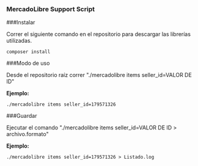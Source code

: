 
### MercadoLibre Support Script

###Instalar

Correr el siguiente comando en el repositorio para descargar las librerías utilizadas.
```
composer install
```

###Modo de uso


Desde el repositorio raíz correr "./mercadolibre items seller_id=VALOR DE ID"

**Ejemplo:**

```
./mercadolibre items seller_id=179571326
```

###Guardar

Ejecutar el comando "./mercadolibre items seller_id=VALOR DE ID > archivo.formato"

**Ejemplo:**

```
./mercadolibre items seller_id=179571326 > Listado.log
```

